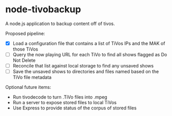node-tivobackup
===============

A node.js application to backup content off of tivos.

Proposed pipeline:

- [x] Load a configuration file that contains a list of TiVos IPs and the MAK of those TiVos
- [ ] Query the now playing URL for each TiVo to find all shows flagged as Do Not Delete
- [ ] Reconcile that list against local storage to find any unsaved shows
- [ ] Save the unsaved shows to directories and files named based on the TiVo file metadata

Optional future items:

- Run tivodecode to turn .TiVo files into .mpeg
- Run a server to expose stored files to local TiVos
- Use Express to provide status of the corpus of stored files